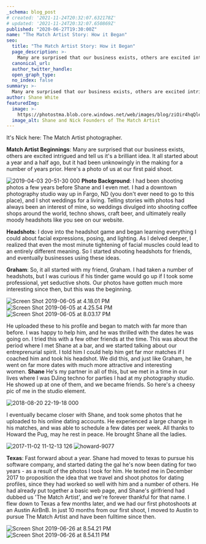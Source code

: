 ```yaml
---
_schema: blog_post
# created: '2021-11-24T20:32:07.632178Z'
# updated: '2021-11-24T20:32:07.650869Z'
published: "2020-06-27T19:30:00Z"
name: "The Match Artist Story: How it Began"
seo:
  title: "The Match Artist Story: How it Began"
  page_description: >-
    Many are surprised that our business exists, others are excited intrigued and tell us it's a brilliant idea. It all started about a year and a half ago, but it had been unknowingly in the making for a number of years prior. Here's a photo of us at our first paid shoot.
  canonical_url:
  author_twitter_handle:
  open_graph_type:
  no_index: false
summary: >-
  Many are surprised that our business exists, others are excited intrigued and tell us it's a brilliant idea. It all started about a year and a half ago, but it had been unknowingly in the making for a number of years prior. Here's a photo of us at our first paid shoot.
author: Shane White
featuredImg:
  image: >-
    https://photostma.blob.core.windows.net/web/images/blog/ziOir4hqQler1YvBg8qw.jpg
  image_alt: Shane and Nick Founders of The Match Artist
---
```


It's Nick here: The Match Artist photographer.

**Match Artist Beginnings**: Many are surprised that our business exists, others are excited intrigued and tell us it's a brilliant idea. It all started about a year and a half ago, but it had been unknowingly in the making for a number of years prior. Here's a photo of us at our first paid shoot.

![2019-04-03 20-51-30 000](https://images.thematchartist.com/images/Missed%20Images/2019-04-03_20-5.jpg) **Photo Background**: I had been shooting photos a few years before Shane and I even met. I had a downtown photography studio way up in Fargo, ND (you don't ever need to go to this place), and I shot weddings for a living. Telling stories with photos had always been an interest of mine, so weddings divulged into shooting coffee shops around the world, techno shows, craft beer, and ultimately really moody headshots like you see on our website.

**Headshots**: I dove into the headshot game and began learning everything I could about facial expressions, posing, and lighting. As I delved deeper, I realized that even the most minute tightening of facial muscles could lead to an entirely different meaning. So I started shooting headshots for friends, and eventually businesses using these ideas.

**Graham**: So, it all started with my friend, Graham. I had taken a number of headshots, but I was curious if his tinder game would go up if I took some professional, yet seductive shots. Our photos have gotten much more interesting since then, but this was the beginning.

![Screen Shot 2019-06-05 at 4.18.01 PM](https://images.thematchartist.com/images/Missed%20Images/Screen_Shot_201.png) ![Screen Shot 2019-06-05 at 4.25.54 PM](https://images.thematchartist.com/images/Missed%20Images/Screen_Shot_201.png) ![Screen Shot 2019-06-05 at 8.03.17 PM](https://images.thematchartist.com/images/Missed%20Images/Screen_Shot_201.png)

He uploaded these to his profile and began to match with far more than before. I was happy to help him, and he was thrilled with the dates he was going on. I tried this with a few other friends at the time. This was about the period where I met Shane at a bar, and we started talking about our entreprenurial spirit. I told him I could help him get far mor matches if I coached him and took his headshot. We did this, and just like Graham, he went on far more dates with much more attractive and interesting women. **Shane** He's my partner in all of this, but we met in a time in our lives where I was DJing techno for parties I had at my photography studio. He showed up at one of them, and we became friends. So here's a cheesy pic of me in the studio element.

![2018-08-20 22-19-18 000](https://images.thematchartist.com/images/Missed%20Images/2018-08-20_22-1.jpg)

I eventually became closer with Shane, and took some photos that he uploaded to his online dating accounts. He experienced a large change in his matches, and was able to schedule a few dates per week. All thanks to Howard the Pug, may he rest in peace. He brought Shane all the ladies.

![2017-11-02 11-12-13 126](https://images.thematchartist.com/images/Missed%20Images/2017-11-02_11-1.jpg) ![howard-9077](https://images.thematchartist.com/images/Missed%20Images/howard-9077.jpg)

**Texas**: Fast forward about a year. Shane had moved to texas to pursue his software company, and started dating the gal he's now been dating for two years - as a result of the photos I took for him. He texted me in December 2017 to proposition the idea that we travel and shoot photos for dating profiles, since they had worked so well with him and a number of others. He had already put together a basic web page, and Shane's girlfriend had dubbed us 'The Match Artist', and we're forever thankful for that name. I flew down to Texas a few months later, and we had our first photoshoots at an Austin AirBnB. In just 10 months from our first shoot, I moved to Austin to pursue The Match Artist and have been fulltime since then.

![Screen Shot 2019-06-26 at 8.54.21 PM](https://images.thematchartist.com/images/Missed%20Images/Screen_Shot_201.png) ![Screen Shot 2019-06-26 at 8.54.11 PM](https://images.thematchartist.com/images/Missed%20Images/Screen_Shot_201.png)